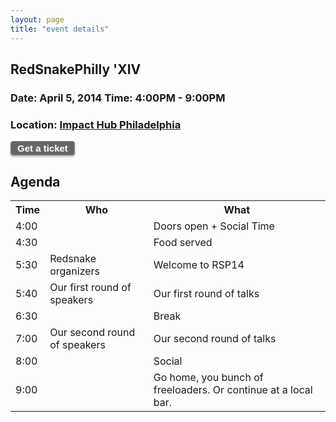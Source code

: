 ```yaml
---
layout: page
title: "event details"
---
```


<h2>RedSnakePhilly 'XIV</h2>
<h3>Date: April 5, 2014
    Time: 4:00PM - 9:00PM</h3>
<h3>
  Location: <a style="text-decoration: underline;" href='http://philadelphia.impacthub.net'>Impact Hub Philadelphia</a>
</h3>

<a href="https://www.eventbrite.com/e/redsnake-philly-2014-tickets-11094145889" style="font-family:Helvetica, arial; background:#666 ; border:1px solid #888; text-shadow:0 -1px #666666;font-size:15px;-moz-border-radius:4px;-webkit-border-radius:4px;-moz-box-shadow:0 2px 3px rgba(0, 0, 0, .3);-webkit-box-shadow:0 2px 3px rgba(0, 0, 0, .3);display: inline-block;margin:0;text-align:center;padding:2px 10px 2px;text-decoration:none;font-weight:bold;color:#FFFFFF;" target="_top">Get a ticket</a>

<a name="agenda" />
<div id='agenda'>
<h2> Agenda </h2>
<table>
<tr> <th> Time </th> <th> Who</th> <th> What </th> </tr>
<tr> <td> 4:00 </td> <td> </td> <td> Doors open + Social Time </td> </tr>
<tr> <td> 4:30 </td> <td> </td> <td> Food served </td> </tr>
<tr> <td> 5:30 </td> <td> Redsnake organizers </td> <td> Welcome to RSP14 </td> </tr>
<tr> <td> 5:40 </td> <td> Our first round of speakers </td> <td> Our first round of talks </td> </tr>
<tr> <td> 6:30 </td> <td>  </td> <td> Break </td> </tr>
<tr> <td> 7:00 </td> <td> Our second round of speakers </td> <td> Our second round of talks </td> </tr>
<tr> <td> 8:00 </td> <td> </td> <td> Social </td> </tr>
<tr> <td> 9:00 </td> <td> </td> <td> Go home, you bunch of freeloaders. Or continue at a local bar.</td> </tr>
</table>
</div>
